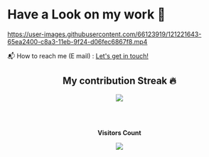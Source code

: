 <!-- ![](https://komarev.com/ghpvc/?username=tanishpvt) -->
# Have a Look on my work  🤩 

https://user-images.githubusercontent.com/66123919/121221643-65ea2400-c8a3-11eb-9f24-d06fec6867f8.mp4



 📬 How to reach me (E mail) : <a href="mailto:tanishmohanty403@gmail.com">Let's get in touch!</a>
 
<!-- Contribution Streak  -->
<h2 align="center">My contribution Streak 🔥</h2>
<p align="center">
  <a href="https://github.com/avinashbest/github-readme-streak-stats">
    <img src="https://github-readme-streak-stats.herokuapp.com/?user=tanishpvt&theme=dark&hide_border=true&background=0D1117&stroke=0000"/>
  </a>
 </p>  </br>

<br>
 
 
 <p align="center"><b>Visitors Count</b></p>  
<p align="center"><img align="center" src="https://profile-counter.glitch.me/{hrishikeshnikam2000}/count.svg" /></p> 
</br>
 
<!-- 
### Connect with me:

<a href="https://twitter.com/tanishppvvtt?s=09" ><img align="left" alt="tanish | Twitter" width="22px" src="https://cdn.jsdelivr.net/npm/simple-icons@v3/icons/twitter.svg" />
  </a> 
<a href="https://www.linkedin.com/in/tanish-mohanty-90763b1b2/"><img align="left" alt="tanish | LinkedIn" width="22px" src="https://cdn.jsdelivr.net/npm/simple-icons@v3/icons/linkedin.svg" /></a>
<a href="https://www.instagram.com/tanish.ppvvtt/?igshid=oxjbqef877me"><img align="left" alt="tanish | Instagram" width="22px" src="https://cdn.jsdelivr.net/npm/simple-icons@v3/icons/instagram.svg" /></a>
<a href="https://www.facebook.com/profile.php?id=100005228029011"><img align="left" alt="tanish | Facebook" width="22px" src="https://cdns.iconmonstr.com/wp-content/assets/preview/2017/240/iconmonstr-facebook-6.png" /></a>
<br />
<br /> -->

<!-- I strongly belive we the professionals of tech industry need to learn and innovate.<br/> There is constant change in the technologies in the tech market where we need to update ourselves with.<br/>  The only thing that is constant is change. Talking about me, I would call myself an intersection of developer and designer.<br/>  I like front-end and back-end development.<br/>  I love trying out new technologies and update with modern tools helping our lives more easier. -->
<!-- 
Happy coding 💻  !!

<img align="left" alt="codeSTACKr's Github Stats" src="https://github-readme-stats.vercel.app/api?username=tanishpvt&show_icons=true&hide_border=true" />
<img align="right" alt="Languages" src="https://github-readme-stats.vercel.app/api/top-langs/?username=tanishpvt" />
 -->


